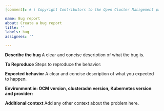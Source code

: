 ```yaml
---
[comment]: # ( Copyright Contributors to the Open Cluster Management project )

name: Bug report
about: Create a bug report
title: ''
labels: bug
assignees: ''

---
```


**Describe the bug**
A clear and concise description of what the bug is.

**To Reproduce**
Steps to reproduce the behavior:

**Expected behavior**
A clear and concise description of what you expected to happen.

**Environment ie: OCM version, clusteradm version, Kubernetes version and provider:**

**Additional context**
Add any other context about the problem here.
